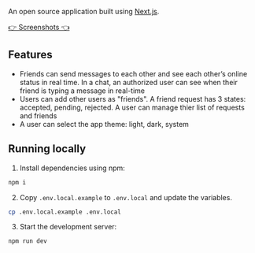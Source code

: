 An open source application built using [Next.js](https://nextjs.org/).

[👉 Screenshots 👈](https://drive.google.com/drive/folders/18ECGstBfa0534t8nTC6LbmJpjc6w4QL9?usp=drive_link)

## Features

- Friends can send messages to each other and see each other’s online status in real time. In a chat, an authorized user can see when their friend is typing a message in real-time
- Users can add other users as "friends". A friend request has 3 states: accepted, pending, rejected. A user can manage thier list of requests and friends
- A user can select the app theme: light, dark, system

## Running locally 

1. Install dependencies using npm:

```sh
npm i
```

2. Copy `.env.local.example` to `.env.local` and update the variables.

```sh
cp .env.local.example .env.local
```

3. Start the development server:

```sh
npm run dev
```
